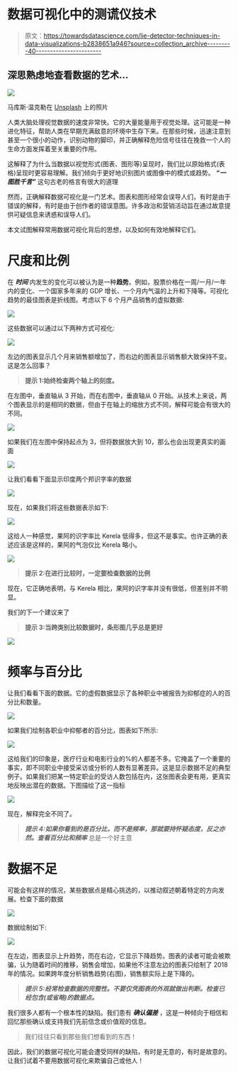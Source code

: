 # 数据可视化中的测谎仪技术

> 原文：<https://towardsdatascience.com/lie-detector-techniques-in-data-visualizations-b2838651a946?source=collection_archive---------40----------------------->

## 深思熟虑地查看数据的艺术…

![](img/334372b76939b1aba06c5c7bc9caa9bc.png)

马库斯·温克勒在 [Unsplash](https://unsplash.com?utm_source=medium&utm_medium=referral) 上的照片

人类大脑处理视觉数据的速度非常快。它的大量能量用于视觉处理。这可能是一种进化特征，帮助人类在早期充满敌意的环境中生存下来。在那些时候，迅速注意到甚至一个很小的动作，识别动物的脚印，并正确解释危险信号往往在挽救一个人的生命方面发挥着至关重要的作用。

这解释了为什么当数据以视觉形式(图表、图形等)呈现时，我们比以原始格式(表格)呈现时更容易理解。我们倾向于更好地识别图片或图像中的模式或趋势。 ***“一图胜千言”*** 这句古老的格言有很大的道理

然而，正确解释数据可视化是一门艺术。图表和图形经常会误导人们，有时是由于错误的解释，有时是由于创作者的错误意图。许多政治和营销活动旨在通过故意提供可疑信息来诱惑和误导人们。

本文试图解释常用数据可视化背后的思想，以及如何有效地解释它们。

# 尺度和比例

在 ***时间*** 内发生的变化可以被认为是一种**趋势**。例如，股票价格在一周/一月/一年内的变化、一个国家多年来的 GDP 增长、一个月内气温的上升和下降等。可视化趋势的最佳图表是折线图。考虑以下 6 个月产品销售的虚拟数据:

![](img/78658771f00eaf68b754aa64598d9863.png)

这些数据可以通过以下两种方式可视化:

![](img/e8b60573f6923d2233a441ee1e3c2a62.png)

左边的图表显示几个月来销售额增加了，而右边的图表显示销售额大致保持不变。这是怎么回事？

> **提示 1:始终检查两个轴上的刻度。**

在左图中，垂直轴从 3 开始，而在右图中，垂直轴从 0 开始。从技术上来说，两个图表显示的是相同的数据，但由于在轴上的缩放方式不同，解释可能会有很大的不同。

![](img/bc7a37a7acfb1847ebea297cad29c004.png)

如果我们在左图中保持起点为 3，但将数据放大到 10，那么也会出现更真实的画面

![](img/9e37d4b08ffc6022a8f0d330aa1941fa.png)

让我们看看下面显示印度两个邦识字率的数据

![](img/c6def364139c6f4d6607b99e393037d7.png)

现在，如果我们将这些数据表示如下:

![](img/056e9b5a7cb08351176e7beb84121193.png)

这给人一种感觉，果阿的识字率比 Kerela 低得多，但这不是事实。也许正确的表述应该是这样的，果阿的气泡仅比 Kerela 略小。

![](img/7d1066e7422e1b644b027d89262245ab.png)

> **提示 2:在进行比较时，一定要检查数据的比例**

现在，它正确地表明，与 Kerela 相比，果阿的识字率并没有很低，但差别并不明显。

我们的下一个建议来了

> **提示 3:当跨类别比较数据时，条形图几乎总是更好**

![](img/5d6cc8110ed01191cd462c2579fa9903.png)

# 频率与百分比

让我们看看下面的数据。它的虚假数据显示了各种职业中被报告为抑郁症的人的百分比和数量。

![](img/ec47bac83753f69b78308e400b5a7800.png)

如果我们绘制各职业中抑郁者的百分比，图表如下所示:

![](img/5334aca627806ecc1b7121ac0bed2ca0.png)

这给我们的印象是，医疗行业和电影行业的%的人都差不多。它掩盖了一个重要的事实，即不同职业中接受采访或分析的人数有显著差异。这是显示数据不足的典型例子。如果我们把某一特定职业的受访人数包括在内，这张图表会更有用，更真实地反映出潜在的数据。下图描绘了这一指标

![](img/74017d6c2116a401ffcde8d274a75656.png)

现在，解释完全不同了。

> ***提示 4:如果你看到的是百分比，而不是频率，那就要持怀疑态度，反之亦然。查看百分比和频率*** 总是一个好主意

# **数据不足**

可能会有这样的情况，某些数据点是精心挑选的，以推动叙述朝着特定的方向发展。检查下面的数据

![](img/35b9cda97bb7d96280c591579398650a.png)

数据绘制如下:

![](img/2bf8bdd3f7c992f714410d0a9bec8211.png)

在左边，图表显示上升趋势，而在右边，它显示下降趋势。图表的读者可能会被欺骗，认为随着时间的推移，销售会增加，如果他不注意左边的图表只绘制了 2018 年的情况。如果跨年度分析销售趋势(右图)，销售额实际上是下降的。

> ***提示 5:经常检查数据的完整性。不要仅凭图表的外观就做出判断。检查已经包含(或省略)的数据点。***

我们很多人都有一个根本性的缺陷。我们患有 ***确认偏差*** ，这是一种倾向于相信和回忆那些确认或支持我们先前信念或价值观的信息。

> 我们往往只看到那些我们想看到的东西！

因此，我们的数据可视化可能会遭受同样的缺陷，有时是无意的，有时是故意的。让我们试着不要用数据可视化来欺骗自己或他人！